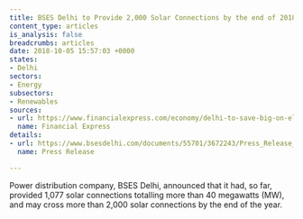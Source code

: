 ```yaml
---
title: BSES Delhi to Provide 2,000 Solar Connections by the end of 2018
content_type: articles
is_analysis: false
breadcrumbs: articles
date: 2018-10-05 15:57:03 +0000
states:
- Delhi
sectors:
- Energy
subsectors:
- Renewables
sources:
- url: https://www.financialexpress.com/economy/delhi-to-save-big-on-electricity-bills-over-2000-solar-rooftop-connections-expected-by-year-end-says-bses/1320019/
  name: Financial Express
details:
- url: https://www.bsesdelhi.com/documents/55701/3672243/Press_Release_19Sep18_Eng.pdf
  name: Press Release

---
```

Power distribution company, BSES Delhi, announced that it had, so far, provided 1,077 solar connections totalling more than 40 megawatts (MW), and may cross more than 2,000 solar connections by the end of the year. 
